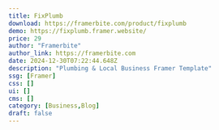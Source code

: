 ```yaml
---
title: FixPlumb
download: https://framerbite.com/product/fixplumb
demo: https://fixplumb.framer.website/
price: 29
author: "Framerbite"
author_link: https://framerbite.com
date: 2024-12-30T07:22:44.648Z
description: "Plumbing & Local Business Framer Template"
ssg: [Framer]
css: []
ui: []
cms: []
category: [Business,Blog]
draft: false
---
```

